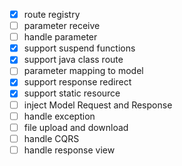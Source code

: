 * [x] route registry  
* [ ] parameter receive   
* [ ] handle parameter  
* [x] support suspend functions  
* [x] support java class route   
* [ ] parameter mapping to model  
* [x] support response redirect  
* [x] support static resource  
* [ ] inject Model Request and Response
* [ ] handle exception  
* [ ] file upload and download  
* [ ] handle CQRS  
* [ ] handle response view  
